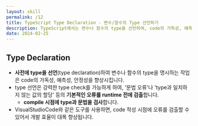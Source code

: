 ```yaml
---
layout: skill
permalink: /12
title: TypeScript Type Declaration - 변수/함수의 Type 선언하기
description: TypeScript에서는 변수나 함수의 type을 선언하여, code의 가독성, 예측성, 안정성을 향상시킬 수 있습니다.
date: 2024-02-25
---
```



## Type Declaration

- **사전에 type을 선언**(type declaration)하여 변수나 함수의 type을 명시하는 작업은 code의 가독성, 예측성, 안정성을 향상시킵니다.
- type 선언은 강력한 type check를 가능하게 하여, '문법 오류'나 'type과 일치하지 않는 값의 할당' 등의 **기본적인 오류를 runtime 전에 검출**합니다.
    - **compile 시점에 type과 문법을 검사**합니다.
- VisualStudioCode와 같은 도구를 사용하면, code 작성 시점에 오류를 검출할 수 있어서 개발 효율이 대폭 향상됩니다.



